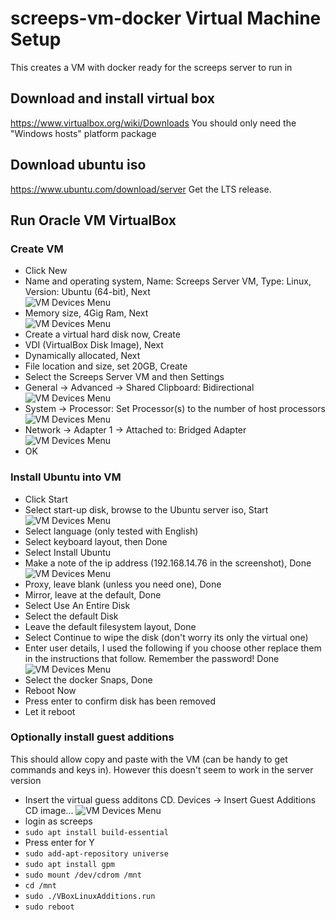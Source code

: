 # screeps-vm-docker Virtual Machine Setup
This creates a VM with docker ready for the screeps server to run in

## Download and install virtual box
https://www.virtualbox.org/wiki/Downloads
You should only need the "Windows hosts" platform package

## Download ubuntu iso
https://www.ubuntu.com/download/server
Get the LTS release.

## Run Oracle VM VirtualBox
### Create VM
* Click New
* Name and operating system, Name: Screeps Server VM, Type: Linux, Version: Ubuntu (64-bit), Next  
![VM Devices Menu](vm1.png)  
* Memory size, 4Gig Ram, Next  
![VM Devices Menu](vm2.png)  
* Create a virtual hard disk now, Create
* VDI (VirtualBox Disk Image), Next
* Dynamically allocated, Next
* File location and size, set 20GB, Create
* Select the Screeps Server VM and then Settings
* General -> Advanced -> Shared Clipboard: Bidirectional  
![VM Devices Menu](vm3.png)  
* System -> Processor: Set Processor(s) to the number of host processors  
![VM Devices Menu](vm4.png)  
* Network -> Adapter 1 -> Attached to: Bridged Adapter  
![VM Devices Menu](vm5.png)  
* OK
### Install Ubuntu into VM
* Click Start
* Select start-up disk, browse to the Ubuntu server iso, Start  
![VM Devices Menu](vm6.png)  
* Select language (only tested with English)
* Select keyboard layout, then Done
* Select Install Ubuntu
* Make a note of the ip address (192.168.14.76 in the screenshot), Done  
![VM Devices Menu](vm7.png)  
* Proxy, leave blank (unless you need one), Done
* Mirror, leave at the default, Done
* Select Use An Entire Disk
* Select the default Disk
* Leave the default filesystem layout, Done
* Select Continue to wipe the disk (don't worry its only the virtual one)
* Enter user details, I used the following if you choose other replace them in the instructions that follow.  Remember the password! Done
![VM Devices Menu](vm8.png)  
* Select the docker Snaps, Done
* Reboot Now
* Press enter to confirm disk has been removed
* Let it reboot

### Optionally install guest additions
This should allow copy and paste with the VM (can be handy to get commands and keys in).
However this doesn't seem to work in the server version
* Insert the virtual guess additons CD.  Devices -> Insert Guest Additions CD image...
![VM Devices Menu](image.png)  
* login as screeps
* `sudo apt install build-essential`
* Press enter for Y
* `sudo add-apt-repository universe`
* `sudo apt install gpm`
* `sudo mount /dev/cdrom /mnt`
* `cd /mnt`
* `sudo ./VBoxLinuxAdditions.run`
* `sudo reboot`

